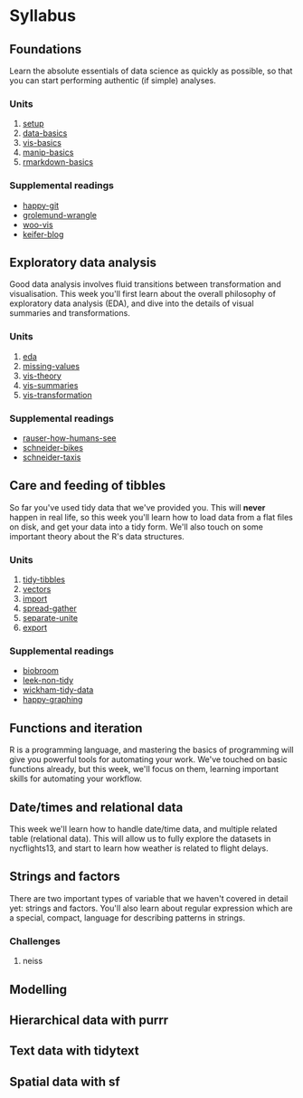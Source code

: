 <!-- Generated automatically from syllabus.yml. Do not edit by hand -->

# Syllabus

## Foundations

Learn the absolute essentials of data science as quickly as possible, so that
you can start performing authentic (if simple) analyses.

### Units

1. [setup](setup.md)
1. [data-basics](data-basics.md)
1. [vis-basics](vis-basics.md)
1. [manip-basics](manip-basics.md)
1. [rmarkdown-basics](rmarkdown-basics.md)

### Supplemental readings

* [happy-git](supplements.html#happy-git)
* [grolemund-wrangle](supplements.html#grolemund-wrangle)
* [woo-vis](supplements.html#woo-vis)
* [keifer-blog](supplements.html#keifer-blog)


## Exploratory data analysis

Good data analysis involves fluid transitions between transformation and
visualisation. This week you'll first learn about the overall philosophy of
exploratory data analysis (EDA), and dive into the details of visual summaries
and transformations.

### Units

1. [eda](eda.md)
1. [missing-values](missing-values.md)
1. [vis-theory](vis-theory.md)
1. [vis-summaries](vis-summaries.md)
1. [vis-transformation](vis-transformation.md)

### Supplemental readings

* [rauser-how-humans-see](supplements.html#rauser-how-humans-see)
* [schneider-bikes](supplements.html#schneider-bikes)
* [schneider-taxis](supplements.html#schneider-taxis)


## Care and feeding of tibbles

So far you've used tidy data that we've provided you. This will __never__
happen in real life, so this week you'll learn how to load data from a flat
files on disk, and get your data into a tidy form. We'll also touch on some
important theory about the R's data structures.

### Units

1. [tidy-tibbles](tidy-tibbles.md)
1. [vectors](vectors.md)
1. [import](import.md)
1. [spread-gather](spread-gather.md)
1. [separate-unite](separate-unite.md)
1. [export](export.md)

### Supplemental readings

* [biobroom](supplements.html#biobroom)
* [leek-non-tidy](supplements.html#leek-non-tidy)
* [wickham-tidy-data](supplements.html#wickham-tidy-data)
* [happy-graphing](supplements.html#happy-graphing)


## Functions and iteration

R is a programming language, and mastering the basics of programming will give
you powerful tools for automating your work. We've touched on basic functions
already, but this week, we'll focus on them, learning important skills for
automating your workflow.


## Date/times and relational data

This week we'll learn how to handle date/time data, and multiple related table
(relational data). This will allow us to fully explore the datasets in
nycflights13, and start to learn how weather is related to flight delays.


## Strings and factors

There are two important types of variable that we haven't covered in detail
yet: strings and factors. You'll also learn about regular expression which are
a special, compact, language for describing patterns in strings.

### Challenges

1.  neiss


## Modelling




## Hierarchical data with purrr




## Text data with tidytext




## Spatial data with sf





